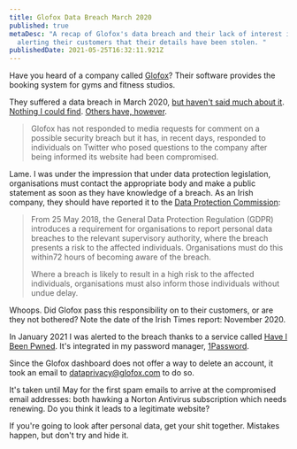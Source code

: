 ```yaml
---
title: Glofox Data Breach March 2020
published: true
metaDesc: "A recap of Glofox's data breach and their lack of interest in
  alerting their customers that their details have been stolen. "
publishedDate: 2021-05-25T16:32:11.921Z
---
```

Have you heard of a company called [Glofox](https://www.glofox.com)? Their software provides the booking system for gyms and fitness studios.

They suffered a data breach in March 2020, [but haven't said much about it](https://duckduckgo.com/?q=glofox+data+breach). [Nothing I could find](https://www.glofox.com/blog/category/news/). [Others have, however](https://www.irishtimes.com/business/technology/irish-start-up-glofox-investigates-possible-data-breach-1.4414837).

> Glofox has not responded to media requests for comment on a possible security breach but it has, in recent days, responded to individuals on Twitter who posed questions to the company after being informed its website had been compromised.

Lame. I was under the impression that under data protection legislation, organisations must contact the appropriate body and make a public statement as soon as they have knowledge of a breach. As an Irish company, they should have reported it to the [Data Protection Commission](https://www.dataprotection.ie/):

> From 25 May 2018, the General Data Protection Regulation (GDPR) introduces a requirement for organisations to report personal data breaches to the relevant supervisory authority, where the breach presents a risk to the affected individuals. Organisations must do this within72 hours of becoming aware of the breach.
>
> Where a breach is likely to result in a high risk to the affected individuals, organisations must also inform those individuals without undue delay.

Whoops. Did Glofox pass this responsibility on to their customers, or are they not bothered? Note the date of the Irish Times report: November 2020.

In January 2021 I was alerted to the breach thanks to a service called [Have I Been Pwned](https://haveibeenpwned.com/PwnedWebsites#Glofox). It's integrated in my password manager, [1Password](https://1password.com/).

Since the Glofox dashboard does not offer a way to delete an account, it took an email to [dataprivacy@glofox.com](mailto:dataprivacy@glofox.com) to do so.

It's taken until May for the first spam emails to arrive at the compromised email addresses: both hawking a Norton Antivirus subscription which needs renewing. Do you think it leads to a legitimate website?

If you're going to look after personal data, get your shit together. Mistakes happen, but don't try and hide it.
